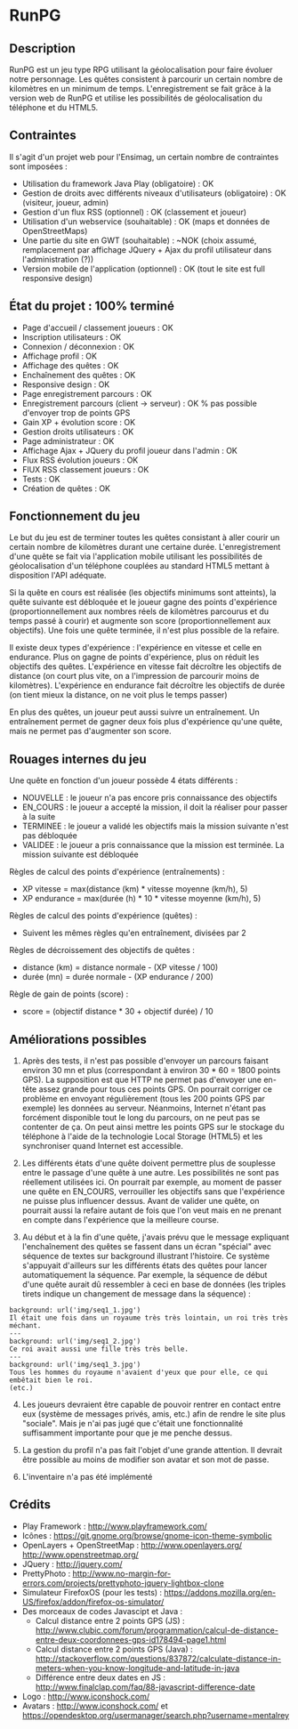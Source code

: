 # RunPG

## Description

RunPG est un jeu type RPG utilisant la géolocalisation pour faire évoluer notre personnage.
Les quêtes consistent à parcourir un certain nombre de kilomètres en un minimum de temps. L'enregistrement se fait grâce à la version web de RunPG et utilise les possibilités de géolocalisation du téléphone et du HTML5.

## Contraintes

Il s'agit d'un projet web pour l'Ensimag, un certain nombre de contraintes sont imposées :

* Utilisation du framework Java Play (obligatoire) : OK
* Gestion de droits avec différents niveaux d'utilisateurs (obligatoire) : OK (visiteur, joueur, admin)
* Gestion d'un flux RSS (optionnel) : OK (classement et joueur)
* Utilisation d'un webservice (souhaitable) : OK (maps et données de OpenStreetMaps)
* Une partie du site en GWT (souhaitable) : ~NOK (choix assumé, remplacement par affichage JQuery + Ajax du profil utilisateur dans l'administration (?))
* Version mobile de l'application (optionnel) : OK (tout le site est full responsive design)

## État du projet : 100% terminé

* Page d'accueil / classement joueurs : OK
* Inscription utilisateurs : OK
* Connexion / déconnexion : OK
* Affichage profil : OK
* Affichage des quêtes : OK
* Enchaînement des quêtes : OK
* Responsive design : OK
* Page enregistrement parcours : OK
* Enregistrement parcours (client -> serveur) : OK % pas possible d'envoyer trop de points GPS
* Gain XP + évolution score : OK
* Gestion droits utilisateurs : OK
* Page administrateur : OK
* Affichage Ajax + JQuery du profil joueur dans l'admin : OK
* Flux RSS évolution joueurs : OK
* FlUX RSS classement joueurs : OK
* Tests : OK
* Création de quêtes : OK

## Fonctionnement du jeu

Le but du jeu est de terminer toutes les quêtes consistant à aller courir un certain nombre de kilomètres durant une certaine durée. L'enregistrement d'une quête se fait via l'application mobile utilisant les possibilités de géolocalisation d'un téléphone couplées au standard HTML5 mettant à disposition l'API adéquate.

Si la quête en cours est réalisée (les objectifs minimums sont atteints), la quête suivante est débloquée et le joueur gagne des points d'expérience (proportionnellement aux nombres réels de kilomètres parcourus et du temps passé à courir) et augmente son score (proportionnellement aux objectifs). Une fois une quête terminée, il n'est plus possible de la refaire.

Il existe deux types d'expérience : l'expérience en vitesse et celle en endurance. Plus on gagne de points d'expérience, plus on réduit les objectifs des quêtes. L'expérience en vitesse fait décroître les objectifs de distance (on court plus vite, on a l'impression de parcourir moins de kilomètres). L'expérience en endurance fait décroître les objectifs de durée (on tient mieux la distance, on ne voit plus le temps passer)

En plus des quêtes, un joueur peut aussi suivre un entraînement. Un entraînement permet de gagner deux fois plus d'expérience qu'une quête, mais ne permet pas d'augmenter son score.

## Rouages internes du jeu

Une quête en fonction d'un joueur possède 4 états différents :

* NOUVELLE : le joueur n'a pas encore pris connaissance des objectifs
* EN_COURS : le joueur a accepté la mission, il doit la réaliser pour passer à la suite
* TERMINEE : le joueur a validé les objectifs mais la mission suivante n'est pas débloquée
* VALIDEE : le joueur a pris connaissance que la mission est terminée. La mission suivante est débloquée

Règles de calcul des points d'expérience (entraînements) :

* XP vitesse = max(distance (km) * vitesse moyenne (km/h), 5)
* XP endurance = max(durée (h) * 10 * vitesse moyenne (km/h), 5)

Règles de calcul des points d'expérience (quêtes) :

* Suivent les mêmes règles qu'en entraînement, divisées par 2

Règles de décroissement des objectifs de quêtes :

* distance (km) = distance normale - (XP vitesse / 100)
* durée (mn) = durée normale - (XP endurance / 200)

Règle de gain de points (score) :

* score = (objectif distance * 30 + objectif durée) / 10

## Améliorations possibles

1. Après des tests, il n'est pas possible d'envoyer un parcours faisant environ 30 mn et plus (correspondant à environ 30 * 60 = 1800 points GPS). La supposition est que HTTP ne permet pas d'envoyer une en-tête assez grande pour tous ces points GPS.
On pourrait corriger ce problème en envoyant régulièrement (tous les 200 points GPS par exemple) les données au serveur. Néanmoins, Internet n'étant pas forcément disponible tout le long du parcours, on ne peut pas se contenter de ça. On peut ainsi mettre les points GPS sur le stockage du téléphone à l'aide de la technologie Local Storage (HTML5) et les synchroniser quand Internet est accessible.

2. Les différents états d'une quête doivent permettre plus de souplesse entre le passage d'une quête à une autre. Les possibilités ne sont pas réellement utilisées ici. On pourrait par exemple, au moment de passer une quête en EN_COURS, verrouiller les objectifs sans que l'expérience ne puisse plus influencer dessus. Avant de valider une quête, on pourrait aussi la refaire autant de fois que l'on veut mais en ne prenant en compte dans l'expérience que la meilleure course.

3. Au début et à la fin d'une quête, j'avais prévu que le message expliquant l'enchaînement des quêtes se fassent dans un écran "spécial" avec séquence de textes sur background illustrant l'histoire. Ce système s'appuyait d'ailleurs sur les différents états des quêtes pour lancer automatiquement la séquence.
Par exemple, la séquence de début d'une quête aurait dû ressembler à ceci en base de données (les triples tirets indique un changement de message dans la séquence) :
```
background: url('img/seq1_1.jpg')
Il était une fois dans un royaume très très lointain, un roi très très méchant.
---
background: url('img/seq1_2.jpg')
Ce roi avait aussi une fille très très belle.
---
background: url('img/seq1_3.jpg')
Tous les hommes du royaume n'avaient d'yeux que pour elle, ce qui embêtait bien le roi.
(etc.)
```

4. Les joueurs devraient être capable de pouvoir rentrer en contact entre eux (système de messages privés, amis, etc.) afin de rendre le site plus "sociale". Mais je n'ai pas jugé que c'était une fonctionnalité suffisamment importante pour que je me penche dessus.

5. La gestion du profil n'a pas fait l'objet d'une grande attention. Il devrait être possible au moins de modifier son avatar et son mot de passe.

6. L'inventaire n'a pas été implémenté

## Crédits

* Play Framework : http://www.playframework.com/
* Icônes : https://git.gnome.org/browse/gnome-icon-theme-symbolic
* OpenLayers + OpenStreetMap : http://www.openlayers.org/ http://www.openstreetmap.org/
* JQuery : http://jquery.com/
* PrettyPhoto : http://www.no-margin-for-errors.com/projects/prettyphoto-jquery-lightbox-clone
* Simulateur FirefoxOS (pour les tests) : https://addons.mozilla.org/en-US/firefox/addon/firefox-os-simulator/
* Des morceaux de codes Javascipt et Java :
	* Calcul distance entre 2 points GPS (JS) : http://www.clubic.com/forum/programmation/calcul-de-distance-entre-deux-coordonnees-gps-id178494-page1.html
	* Calcul distance entre 2 points GPS (Java) : http://stackoverflow.com/questions/837872/calculate-distance-in-meters-when-you-know-longitude-and-latitude-in-java
	* Différence entre deux dates en JS : http://www.finalclap.com/faq/88-javascript-difference-date
* Logo : http://www.iconshock.com/
* Avatars : http://www.iconshock.com/ et https://opendesktop.org/usermanager/search.php?username=mentalrey
